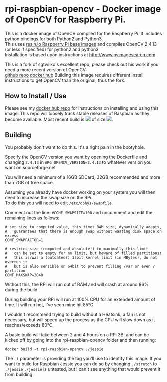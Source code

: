 # rpi-raspbian-opencv - Docker image of OpenCV for Raspberry Pi. #
This is a docker image of OpenCV compiled for the Raspberry Pi.  It includes python bindings for both Python2 and Python3.  
This uses [resin.io Raspberry Pi base images](https://docs.resin.io/reference/base-images/resin-base-images/) and compiles OpenCV 2.4.13 (or less if specified) for python2 and python3.  
Installation is based upon instructions at http://www.pyimagesearch.com.

This is a fork of sgtwilko's excellent repo, please check out his work if you need a more recent version of OpenCV:  
[github repo](https://github.com/sgtwilko/rpi-raspbian-opencv)
[docker hub](https://hub.docker.com/r/sgtwilko/rpi-raspbian-opencv/)
Building this image requires different install instructions to get OpenCV than the original, thus the fork.

## How to Install / Use ##
Please see my [docker hub repo](https://hub.docker.com/r/cnrmck/rpi-raspbian-opencv/) for instructions on installing and using this image. This repo will loosely track stable releases of Raspbian as they become available.
Most recent build is [![](https://images.microbadger.com/badges/version/cnrm/rpi-raspbian-opencv2.4.13:stretch.svg)](https://microbadger.com/images/cnrm/rpi-raspbian-opencv2.4.13:stretch "Get your own version badge on microbadger.com") of size [![](https://images.microbadger.com/badges/version/cnrm/rpi-raspbian-opencv2.4.13:stretch.svg)](https://microbadger.com/images/cnrm/rpi-raspbian-opencv2.4.13:stretch "Get your own version badge on microbadger.com").


## Building ##
You probably don't want to do this. It's a right pain in the bootyhole.

Specify the OpenCV version you want by opening the Dockerfile and changing `2.4.13` in `ARG OPENCV_VERSION=2.4.13` to whatever version you want on sourceforge.net

You will need a minimum of a 16GB SDCard, 32GB recommended and more than 7GB of free space.

Assuming you already have docker working on your system you will then need to increase the swap size on the RPi.  
To do this you will need to edit `/etc/dphys-swapfile`.

Comment out the line:
`#CONF_SWAPSIZE=100`
and uncomment and edit the remaining lines as follows:

	# set size to computed value, this times RAM size, dynamically adapts,
	#   guarantees that there is enough swap without wasting disk space on excess
	CONF_SWAPFACTOR=1

	# restrict size (computed and absolute!) to maximally this limit
	#   can be set to empty for no limit, but beware of filled partitions!
	#   this is/was a (outdated?) 32bit kernel limit (in MBytes), do not overrun it
	#   but is also sensible on 64bit to prevent filling /var or even / partition
	CONF_MAXSWAP=2048

Without this, the RPi will run out of RAM and will crash at around 86% during the build.

During building your RPi will run at 100% CPU for an extended amount of time.  It will run hot, I've seen mine hit 85°C.

I wouldn't recommend trying to build without a Heatsink, a fan is not necessary, but will speed up the process as the CPU will slow down as it reaches/exceeds 80°C.

A basic build will take between 2 and 4 hours on a RPi 3B, and can be kicked off by going into the rpi-raspbian-opencv folder and then running:

	docker build -t rpi-raspbian-opencv ./jessie

The `-t` parameter is providing the tag you'll use to identify this image.
If you want to build for Raspbian Jessie you can do so by changing `./stretch` to `./jessie`
`./jessie` is untested, but I can't see anything that would prevent it from building
